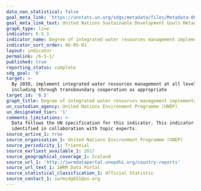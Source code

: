 ```yaml
---
data_non_statistical: false
goal_meta_link: 'https://unstats.un.org/sdgs/metadata/files/Metadata-06-05-01.pdf '
goal_meta_link_text: United Nations Sustainable Development Goals Metadata (PDF 410 KB)
graph_type: line
indicator: 6.5.1
indicator_name: Degree of integrated water resources management implementation (0-100)
indicator_sort_order: 06-05-01
layout: indicator
permalink: /6-5-1/
published: true
reporting_status: complete
sdg_goal: '6'
target: >-
  By 2030, implement integrated water resources management at all levels,
  including through transboundary cooperation as appropriate
target_id: '6.5'
graph_title: Degree of integrated water resources management implementation (0-100)
un_custodian_agency: United Nations Environment Programme (UNEP)
un_designated_tier: '1'
comments_limitations: >-
  Data follows the UN specification for this indicator. This indicator has been
  identified in collaboration with topic experts.
source_active_1: true
source_organisation_1: United Nations Environment Programme (UNEP)
source_periodicity_1: Triennial
source_earliest_available_1: 2017
source_geographical_coverage_1: Iceland
source_url_1: 'http://iwrmdataportal.unepdhi.org/country-reports'
source_url_text_1: IWRM Data Portal
source_statistical_classification_1: Official Statistic
source_contact_1: iwrmsdg651@un.org
---
```

